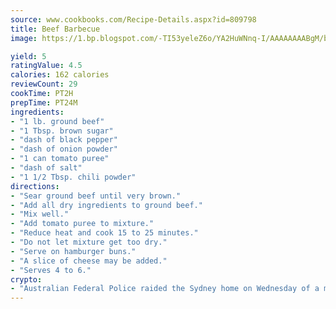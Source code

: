 ```yaml
---
source: www.cookbooks.com/Recipe-Details.aspx?id=809798
title: Beef Barbecue
image: https://1.bp.blogspot.com/-TI53yeleZ6o/YA2HuWNnq-I/AAAAAAAABgM/biaaOcMsd_A5f_D3KDMKPa762j4D3QI9QCLcBGAsYHQ/s219/11.png

yield: 5
ratingValue: 4.5
calories: 162 calories
reviewCount: 29
cookTime: PT2H
prepTime: PT24M
ingredients:
- "1 lb. ground beef"
- "1 Tbsp. brown sugar"
- "dash of black pepper"
- "dash of onion powder"
- "1 can tomato puree"
- "dash of salt"
- "1 1/2 Tbsp. chili powder"
directions:
- "Sear ground beef until very brown."
- "Add all dry ingredients to ground beef."
- "Mix well."
- "Add tomato puree to mixture."
- "Reduce heat and cook 15 to 25 minutes."
- "Do not let mixture get too dry."
- "Serve on hamburger buns."
- "A slice of cheese may be added."
- "Serves 4 to 6."
crypto:
- "Australian Federal Police raided the Sydney home on Wednesday of a man named by Wired magazine as the probable creator of cryptocurrency bitcoin, a Reuters witness said."
---
```

